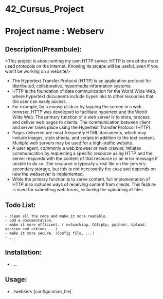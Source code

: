 # 42_Cursus_Project 
# Project name : Webserv 

## Description(Preambule):

<This project is about writing my own HTTP server.
HTTP is one of the most used protocols on the internet.
Knowing its arcane will be useful, even if you won’t be working on a website/>

- The Hypertext Transfer Protocol (HTTP) is an application protocol for distributed,
collaborative, hypermedia information systems.
- HTTP is the foundation of data communication for the World Wide Web, where hypertext documents include hyperlinks to other resources that the user can easily access.
- For example, by a mouse click or by tapping the screen in a web browser.
HTTP was developed to facilitate hypertext and the World Wide Web.
The primary function of a web server is to store, process, and deliver web pages to
clients. The communication between client and server takes place using the Hypertext
Transfer Protocol (HTTP).
- Pages delivered are most frequently HTML documents, which may include images,
style sheets, and scripts in addition to the text content.
Multiple web servers may be used for a high-traffic website.
- A user agent, commonly a web browser or web crawler, initiates communication by
requesting a specific resource using HTTP and the server responds with the content of
that resource or an error message if unable to do so. The resource is typically a real file
on the server’s secondary storage, but this is not necessarily the case and depends on how
the webserver is implemented.
- While the primary function is to serve content, full implementation of HTTP also
includes ways of receiving content from clients. This feature is used for submitting web
forms, including the uploading of files.

## Todo List:
    - clean all the code and make it more readable.
    - add a documentation.
    - make it more efficient. ( networking, CGI(php, python), Upload, session and cokiees ...) 
    - make it more secure. (Config file, ...)
    - ...

## Installation:
-  ....

## Usage:
-   ./webserv [configuration_file]
